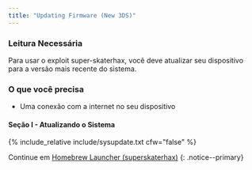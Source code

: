 ```yaml
---
title: "Updating Firmware (New 3DS)"
---
```


### Leitura Necessária

Para usar o exploit super-skaterhax, você deve atualizar seu dispositivo para a versão mais recente do sistema.

### O que você precisa

* Uma conexão com a internet no seu dispositivo

#### Seção I - Atualizando o Sistema

{% include_relative include/sysupdate.txt cfw="false" %}

Continue em [Homebrew Launcher (superskaterhax)](homebrew-launcher-(super-skaterhax))
{: .notice--primary}
